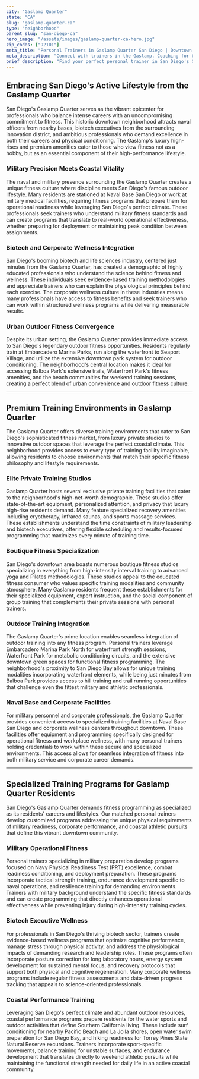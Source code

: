 ```yaml
---
city: "Gaslamp Quarter"
state: "CA"
slug: "gaslamp-quarter-ca"
type: "neighborhood"
parent_slug: "san-diego-ca"
hero_image: "/assets/images/gaslamp-quarter-ca-hero.jpg"
zip_codes: ["92101"]
meta_title: "Personal Trainers in Gaslamp Quarter San Diego | Downtown & Hospitality Fitness"
meta_description: "Connect with trainers in the Gaslamp. Coaching for busy downtown professionals, nightlife management, and high-rise apartment amenities."
brief_description: "Find your perfect personal trainer in San Diego's Gaslamp Quarter. Our elite matching service connects you with certified fitness professionals who understand the unique demands of military personnel, biotech professionals, and San Diego's active coastal lifestyle. Whether you need pre-deployment conditioning, corporate wellness solutions, or beach-ready fitness, we match you with trainers specializing in your specific goals. Get ready to transform your fitness with personalized training programs designed for San Diego's unique environment and your high-value lifestyle. Start your journey to peak performance today."
---
```

## Embracing San Diego's Active Lifestyle from the Gaslamp Quarter

San Diego's Gaslamp Quarter serves as the vibrant epicenter for professionals who balance intense careers with an uncompromising commitment to fitness. This historic downtown neighborhood attracts naval officers from nearby bases, biotech executives from the surrounding innovation district, and ambitious professionals who demand excellence in both their careers and physical conditioning. The Gaslamp's luxury high-rises and premium amenities cater to those who view fitness not as a hobby, but as an essential component of their high-performance lifestyle.

### Military Precision Meets Coastal Vitality

The naval and military presence surrounding the Gaslamp Quarter creates a unique fitness culture where discipline meets San Diego's famous outdoor lifestyle. Many residents are stationed at Naval Base San Diego or work at military medical facilities, requiring fitness programs that prepare them for operational readiness while leveraging San Diego's perfect climate. These professionals seek trainers who understand military fitness standards and can create programs that translate to real-world operational effectiveness, whether preparing for deployment or maintaining peak condition between assignments.

### Biotech and Corporate Wellness Integration

San Diego's booming biotech and life sciences industry, centered just minutes from the Gaslamp Quarter, has created a demographic of highly educated professionals who understand the science behind fitness and wellness. These individuals seek evidence-based training methodologies and appreciate trainers who can explain the physiological principles behind each exercise. The corporate wellness culture in these industries means many professionals have access to fitness benefits and seek trainers who can work within structured wellness programs while delivering measurable results.

### Urban Outdoor Fitness Convergence

Despite its urban setting, the Gaslamp Quarter provides immediate access to San Diego's legendary outdoor fitness opportunities. Residents regularly train at Embarcadero Marina Parks, run along the waterfront to Seaport Village, and utilize the extensive downtown park system for outdoor conditioning. The neighborhood's central location makes it ideal for accessing Balboa Park's extensive trails, Waterfront Park's fitness amenities, and the beach communities for weekend training sessions, creating a perfect blend of urban convenience and outdoor fitness culture.

---

## Premium Training Environments in Gaslamp Quarter

The Gaslamp Quarter offers diverse training environments that cater to San Diego's sophisticated fitness market, from luxury private studios to innovative outdoor spaces that leverage the perfect coastal climate. This neighborhood provides access to every type of training facility imaginable, allowing residents to choose environments that match their specific fitness philosophy and lifestyle requirements.

### Elite Private Training Studios

Gaslamp Quarter hosts several exclusive private training facilities that cater to the neighborhood's high-net-worth demographic. These studios offer state-of-the-art equipment, personalized attention, and privacy that luxury high-rise residents demand. Many feature specialized recovery amenities including cryotherapy, infrared saunas, and sports massage services. These establishments understand the time constraints of military leadership and biotech executives, offering flexible scheduling and results-focused programming that maximizes every minute of training time.

### Boutique Fitness Specialization

San Diego's downtown area boasts numerous boutique fitness studios specializing in everything from high-intensity interval training to advanced yoga and Pilates methodologies. These studios appeal to the educated fitness consumer who values specific training modalities and community atmosphere. Many Gaslamp residents frequent these establishments for their specialized equipment, expert instruction, and the social component of group training that complements their private sessions with personal trainers.

### Outdoor Training Integration

The Gaslamp Quarter's prime location enables seamless integration of outdoor training into any fitness program. Personal trainers leverage Embarcadero Marina Park North for waterfront strength sessions, Waterfront Park for metabolic conditioning circuits, and the extensive downtown green spaces for functional fitness programming. The neighborhood's proximity to San Diego Bay allows for unique training modalities incorporating waterfront elements, while being just minutes from Balboa Park provides access to hill training and trail running opportunities that challenge even the fittest military and athletic professionals.

### Naval Base and Corporate Facilities

For military personnel and corporate professionals, the Gaslamp Quarter provides convenient access to specialized training facilities at Naval Base San Diego and corporate wellness centers throughout downtown. These facilities offer equipment and programming specifically designed for operational fitness and workplace wellness, with many personal trainers holding credentials to work within these secure and specialized environments. This access allows for seamless integration of fitness into both military service and corporate career demands.

---

## Specialized Training Programs for Gaslamp Quarter Residents

San Diego's Gaslamp Quarter demands fitness programming as specialized as its residents' careers and lifestyles. Our matched personal trainers develop customized programs addressing the unique physical requirements of military readiness, corporate performance, and coastal athletic pursuits that define this vibrant downtown community.

### Military Operational Fitness

Personal trainers specializing in military preparation develop programs focused on Navy Physical Readiness Test (PRT) excellence, combat readiness conditioning, and deployment preparation. These programs incorporate tactical strength training, endurance development specific to naval operations, and resilience training for demanding environments. Trainers with military background understand the specific fitness standards and can create programming that directly enhances operational effectiveness while preventing injury during high-intensity training cycles.

### Biotech Executive Wellness

For professionals in San Diego's thriving biotech sector, trainers create evidence-based wellness programs that optimize cognitive performance, manage stress through physical activity, and address the physiological impacts of demanding research and leadership roles. These programs often incorporate posture correction for long laboratory hours, energy system development for sustained mental focus, and recovery protocols that support both physical and cognitive regeneration. Many corporate wellness programs include regular fitness assessments and data-driven progress tracking that appeals to science-oriented professionals.

### Coastal Performance Training

Leveraging San Diego's perfect climate and abundant outdoor resources, coastal performance programs prepare residents for the water sports and outdoor activities that define Southern California living. These include surf conditioning for nearby Pacific Beach and La Jolla shores, open water swim preparation for San Diego Bay, and hiking readiness for Torrey Pines State Natural Reserve excursions. Trainers incorporate sport-specific movements, balance training for unstable surfaces, and endurance development that translates directly to weekend athletic pursuits while maintaining the functional strength needed for daily life in an active coastal community.